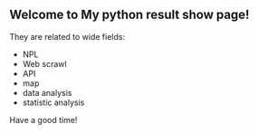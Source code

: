 ## Welcome to My python result show page!

They are related to wide fields:

- NPL
- Web scrawl
- API
- map 
- data analysis
- statistic analysis

Have a good time!
